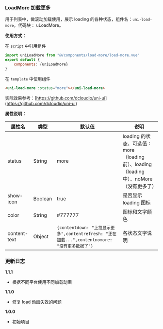 ### LoadMore 加载更多

用于列表中，做滚动加载使用，展示 loading 的各种状态，组件名：``uni-load-more``，代码块： uLoadMore。

**使用方式：**

在 ``script`` 中引用组件 

```javascript
import uniLoadMore from "@/components/load-more/load-more.vue"
export default {
    components: {uniLoadMore}
}
```

在 ``template`` 中使用组件

```html
<uni-load-more :status="more"></uni-load-more>
```

实际效果参考：[https://github.com/dcloudio/uni-ui](https://github.com/dcloudio/uni-ui)

**属性说明：**

|属性名		|类型|默认值	|说明|
|---|----|---|---|
|status	|String	|more|loading 的状态，可选值：more（loading前）、loading（loading中）、noMore（没有更多了）|
|show-icon	|Boolean	|true|是否显示 loading 图标|
|color	|String	|#777777|图标和文字颜色	|
|content-text	|Object	|```{contentdown: "上拉显示更多",contentrefresh: "正在加载...",contentnomore: "没有更多数据了"}```|各状态文字说明|

### 更新日志
**1.1.1**
- 根据不同平台使用不同加载动画

**1.1.0**
- 修复 load 动画失效的问题

**1.0.0**
- 初始项目